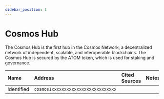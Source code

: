 ```yaml
---
sidebar_position: 1
---
```


# Cosmos Hub

The Cosmos Hub is the first hub in the Cosmos Network, a decentralized network of independent, scalable, and interoperable blockchains. The Cosmos Hub is secured by the ATOM token, which is used for staking and governance.


| Name | Address | Cited Sources | Notes |
| :--- | :--- | :--- | :--- | 
| Identified | `cosmos1xxxxxxxxxxxxxxxxxxxxxxxxxx` |  |  |

